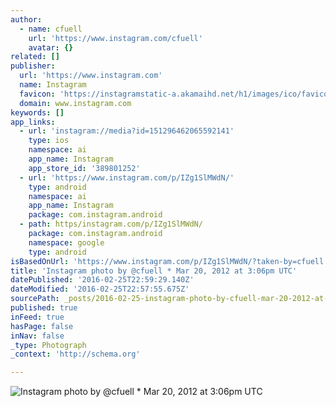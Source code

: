 ```yaml
---
author:
  - name: cfuell
    url: 'https://www.instagram.com/cfuell'
    avatar: {}
related: []
publisher:
  url: 'https://www.instagram.com'
  name: Instagram
  favicon: 'https://instagramstatic-a.akamaihd.net/h1/images/ico/favicon.ico/7cdab0872b15.ico'
  domain: www.instagram.com
keywords: []
app_links:
  - url: 'instagram://media?id=151296462065592141'
    type: ios
    namespace: ai
    app_name: Instagram
    app_store_id: '389801252'
  - url: 'https://www.instagram.com/p/IZg1SlMWdN/'
    type: android
    namespace: ai
    app_name: Instagram
    package: com.instagram.android
  - path: https/instagram.com/p/IZg1SlMWdN/
    package: com.instagram.android
    namespace: google
    type: android
isBasedOnUrl: 'https://www.instagram.com/p/IZg1SlMWdN/?taken-by=cfuell'
title: 'Instagram photo by @cfuell * Mar 20, 2012 at 3:06pm UTC'
datePublished: '2016-02-25T22:59:29.140Z'
dateModified: '2016-02-25T22:57:55.675Z'
sourcePath: _posts/2016-02-25-instagram-photo-by-cfuell-mar-20-2012-at-306pm-utc.md
published: true
inFeed: true
hasPage: false
inNav: false
_type: Photograph
_context: 'http://schema.org'

---
```

![Instagram photo by &commat;cfuell &midast; Mar 20&comma; 2012 at 3&colon;06pm UTC](https://scontent.cdninstagram.com/t51.2885-15/e15/11193066_1003704742982614_1941668136_n.jpg?ig_cache_key=MTUxMjk2NDYyMDY1NTkyMTQx.2)